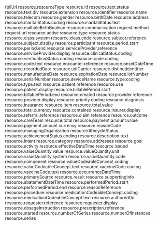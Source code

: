 fullUrl
resource.resourceType
resource.id
resource.text.status
resource.text.div
resource.extension
resource.identifier
resource.name
resource.telecom
resource.gender
resource.birthDate
resource.address
resource.maritalStatus.coding
resource.maritalStatus.text
resource.multipleBirthBoolean
resource.communication
request.method
request.url
resource.active
resource.type
resource.status
resource.class.system
resource.class.code
resource.subject.reference
resource.subject.display
resource.participant
resource.period.start
resource.period.end
resource.serviceProvider.reference
resource.serviceProvider.display
resource.clinicalStatus.coding
resource.verificationStatus.coding
resource.code.coding
resource.code.text
resource.encounter.reference
resource.onsetDateTime
resource.recordedDate
resource.udiCarrier
resource.distinctIdentifier
resource.manufactureDate
resource.expirationDate
resource.lotNumber
resource.serialNumber
resource.deviceName
resource.type.coding
resource.type.text
resource.patient.reference
resource.use
resource.patient.display
resource.billablePeriod.start
resource.billablePeriod.end
resource.created
resource.provider.reference
resource.provider.display
resource.priority.coding
resource.diagnosis
resource.insurance
resource.item
resource.total.value
resource.total.currency
resource.contained
resource.insurer.display
resource.referral.reference
resource.claim.reference
resource.outcome
resource.careTeam
resource.total
resource.payment.amount.value
resource.payment.amount.currency
resource.reasonCode
resource.managingOrganization
resource.lifecycleStatus
resource.achievementStatus.coding
resource.description.text
resource.intent
resource.category
resource.addresses
resource.goal
resource.activity
resource.effectiveDateTime
resource.issued
resource.valueQuantity.value
resource.valueQuantity.unit
resource.valueQuantity.system
resource.valueQuantity.code
resource.component
resource.valueCodeableConcept.coding
resource.valueCodeableConcept.text
resource.vaccineCode.coding
resource.vaccineCode.text
resource.occurrenceDateTime
resource.primarySource
resource.result
resource.supportingInfo
resource.abatementDateTime
resource.performedPeriod.start
resource.performedPeriod.end
resource.reasonReference
resource.procedure
resource.medicationCodeableConcept.coding
resource.medicationCodeableConcept.text
resource.authoredOn
resource.requester.reference
resource.requester.display
resource.dosageInstruction
resource.prescription.reference
resource.started
resource.numberOfSeries
resource.numberOfInstances
resource.series